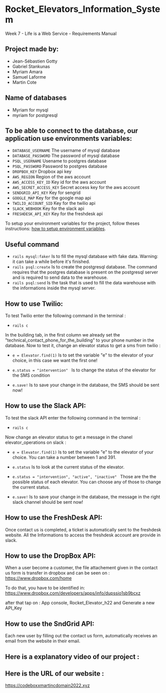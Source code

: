 # Rocket_Elevators_Information_System
Week 7 - Life is a Web Service - Requirements Manual

## Project made by:

- Jean-Sébastien Gotty
- Gabriel Stankunas
- Myriam Amara
- Samuel Laforme
- Martin Cote

 
## Name of databases

- Myriam for mysql
- myriam for postgresql


## To be able to connect to the database, our application use environments variables:
 
- `DATABASE_USERNAME` The username of mysql database
- `DATABASE_PASSWORD` The password of mysql database
- `PSQL_USERNAME` Usename to postgres database
- `PSQL_PASSWORD` Password to postgres database
- `DROPBOX_KEY` Dropbox api key
- `AWS_REGION` Region of the aws account
- `AWS_ACCESS_KEY_ID` Key id for the aws account
- `AWS_SECRET_ACCESS_KEY` Secret access key for the aws account
- `SENDGRID_API_KEY` Key for sengrid
- `GOOGLE_MAP` Key for the google map api
- `TWILIO_ACCOUNT_SID` Key for the twilio api 
- `SLACK_WEBHOOK` Key for the slack api
- `FRESHDESK_API_KEY` Key for the freshdesk api
 
To setup your environment variables for the project, follow theses instructions: [how to setup environment variables](https://www.twilio.com/blog/2018/01/how-to-set-environment-variables.html).

## Useful command

- `rails mysql:faker` Is to fill the mysql database with fake data. Warning: it can take a while before it's finished.
- `rails psql:create` Is to create the postgresql database. The command requires that the postgres database is present on the postgresql server and is required to send data to the warehouse.
- `rails psql:send` Is the task that is used to fill the data warehouse with the informations inside the mysql server.



## How to use Twilio:

To test Twilio enter the following command in the terminal : 

- `rails c`

In the building tab, in the first column we already set the "technical_contact_phone_for_the_building" to your phone number in the database. Now to test it, change an elevator status to get a sms from twilio :

- `e = Elevator.find(1)` Is to set the variable "e" to the elevator of your choice, in this case we want the first one!

- `e.status = "intervention" ` Is to change the status of the elevator for the SMS condition 

- `e.save!` Is to save your change in the database, the SMS should be sent now!


## How to use the Slack API:

To test the slack API enter the following command in the terminal : 

- `rails c`

Now change an elevator status to get a message in the chanel elevator_operations on slack :

- `e = Elevator.find(1)` Is to set the variable "e" to the elevator of your choice. You can take a number between 1 and 391.

- `e.status` Is to look at the current status of the elevator.

- `e.status = "intervention", "active", "inactive" ` Those are the the possible status of each elevator. You can choose any of those to change the  current status.

- `e.save!` Is to save your change in the database, the message in the right slack channel should be sent now!

## How to use the FreshDesk API:

Once contact us is completed, a ticket is automatically sent to the freshdesk website.
All the Informations to access the freshdesk account are provide in slack.

## How to use the DropBox API:
When a user become a customer, the file attachement given in the contact us form is transfer in dropbox and can be seen on :
    https://www.dropbox.com/home

To do that, you have to be identified in:
    https://www.dropbox.com/developers/apps/info/dupssio1sb9bcxz

after that tap on : App console, Rocket_Elevator_h22 and Generate a new API_Key

## How to use the SndGrid API:
Each new user by filling out the contact us form, automatically receives an email from the website in their email.


## Here is a explanatory video of our project :



## Here is the URL of our website :
https://codeboxxmartincdomain2022.xyz
